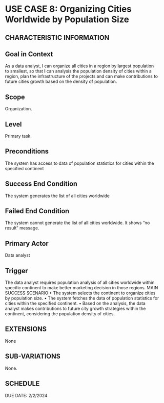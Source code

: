 # USE CASE 8: Organizing Cities Worldwide by Population Size
## CHARACTERISTIC INFORMATION
## Goal in Context
As a data analyst, I can organize all cities in a region by largest population to smallest, so that I can analysis the population density of cities within a region, plan the infrastructure of the projects and can make contributions to future cities growth based on the density of population.
## Scope
Organization.
## Level
Primary task.
## Preconditions
The system has access to data of population statistics for cities within the specified continent
## Success End Condition
The system generates the list of all cities worldwide
## Failed End Condition
The system cannot generate the list of all cities worldwide. It shows “no result” message.
## Primary Actor
Data analyst
## Trigger
The data analyst requires population analysis of all cities worldwide within specific continent to make better marketing decision in those regions.
MAIN SUCCESS SCENARIO
•	The system selects the continent to organize cities by population size.
•	The system fetches the data of population statistics for cities within the specified continent.
•	Based on the analysis, the data analyst makes contributions to future city growth strategies within the continent, considering the population density of cities.
## EXTENSIONS

None
## SUB-VARIATIONS
None.
## SCHEDULE
DUE DATE: 2/2/2024
